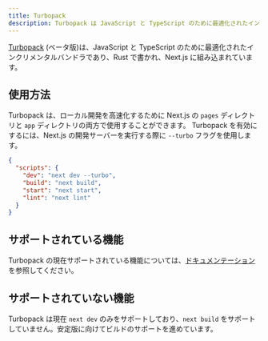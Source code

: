 ```yaml
---
title: Turbopack
description: Turbopack は JavaScript と TypeScript のために最適化されたインクリメンタルバンドラであり、Rust で書かれ、Next.js に組み込まれています
---
```


[Turbopack](https://turbo.build/pack) (ベータ版)は、JavaScript と TypeScript のために最適化されたインクリメンタルバンドラであり、Rust で書かれ、Next.js に組み込まれています。

## 使用方法

Turbopack は、ローカル開発を高速化するために Next.js の `pages` ディレクトリと `app` ディレクトリの両方で使用することができます。 Turbopack を有効にするには、Next.js の開発サーバーを実行する際に `--turbo` フラグを使用します。

```json title="package.json" highlight={3}
{
  "scripts": {
    "dev": "next dev --turbo",
    "build": "next build",
    "start": "next start",
    "lint": "next lint"
  }
}
```

## サポートされている機能

Turbopack の現在サポートされている機能については、[ドキュメンテーション](https://turbo.build/pack/docs/features)を参照してください。

## サポートされていない機能

Turbopack は現在 `next dev` のみをサポートしており、`next build` をサポートしていません。安定版に向けてビルドのサポートを進めています。
